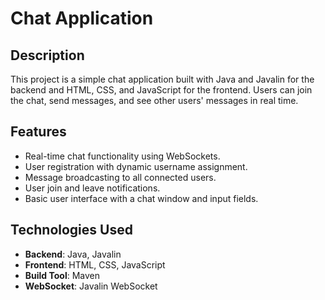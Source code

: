 # Chat Application

## Description

This project is a simple chat application built with Java and Javalin for the backend and HTML, CSS, and JavaScript for the frontend. Users can join the chat, send messages, and see other users' messages in real time.

## Features

- Real-time chat functionality using WebSockets.
- User registration with dynamic username assignment.
- Message broadcasting to all connected users.
- User join and leave notifications.
- Basic user interface with a chat window and input fields.

## Technologies Used

- **Backend**: Java, Javalin
- **Frontend**: HTML, CSS, JavaScript
- **Build Tool**: Maven
- **WebSocket**: Javalin WebSocket
